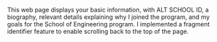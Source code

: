 This web page displays your basic information, with ALT SCHOOL ID, a biography, relevant details explaining why I joined the program, and my goals for the School of Engineering program. I implemented a fragment identifier feature to enable scrolling back to the top of the page.
